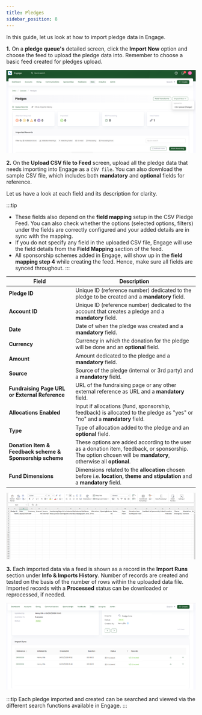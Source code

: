 ```yaml
---
title: Pledges
sidebar_position: 8
---
```


In this guide, let us look at how to import pledge data in Engage.

**1.** On a **pledge queue's** detailed screen, click the **Import Now** option and choose the feed to upload the pledge data into. Remember to choose a basic feed created for pledges upload. 

![click import now button](./click-import-now-button.png)

**2.** On the **Upload CSV file to Feed** screen, upload all the pledge data that needs importing into Engage as a `CSV file`. You can also download the sample CSV file, which includes both **mandatory** and **optional** fields for reference. 

Let us have a look at each field and its description for clarity.

:::tip
- These fields also depend on the **field mapping** setup in the CSV Pledge Feed. You can also check whether the options (selected options, filters) under the fields are correctly configured and your added details are in sync with the mapping.
- If you do not specify any field in the uploaded CSV file, Engage will use the field details from the **Field Mapping** section of the feed.
- All sponsorship schemes added in Engage, will show up in the **field mapping step 4** while creating the feed. Hence, make sure all fields are synced throughout.
:::

| Field | Description |
| ----- | ----------- |
| **Pledge ID** | Unique ID (reference number) dedicated to the pledge to be created and a **mandatory** field. |
| **Account ID** | Unique ID (reference number) dedicated to the account that creates a pledge and a **mandatory** field. |
| **Date** | Date of when the pledge was created and a **mandatory** field. |
| **Currency** | Currency in which the donation for the pledge will be done and an **optional** field. |
| **Amount** | Amount dedicated to the pledge and a **mandatory** field. |
| **Source** | Source of the pledge (internal or 3rd party) and a **mandatory** field. |
| **Fundraising Page URL or External Reference** | URL of the fundraising page or any other external reference as URL and a **mandatory** field. |
| **Allocations Enabled** | Input if allocations (fund, sponsorship, feedback) is allocated to the pledge as "yes" or "no" and a **mandatory** field. |
| **Type** | Type of allocation added to the pledge and an **optional** field. |
| **Donation Item & Feedback scheme & Sponsorship scheme** | These options are added according to the user as a donation item, feedback, or sponsorship. The option chosen will be **mandatory**, otherwise all **optional**. |
| **Fund Dimensions** | Dimensions related to the **allocation** chosen before i.e. **location, theme and stipulation** and a **mandatory** field. |

![show pledge file](./show-pledges-file.png)

**3.** Each imported data via a feed is shown as a record in the **Import Runs** section under **Info & Imports History**. Number of records are created and tested on the basis of the number of rows within the uploaded data file. Imported records with a **Processed** status can be downloaded or reprocessed, if needed.

![imported data runs section](./imported-data-runs-section.png)

:::tip
Each pledge imported and created can be searched and viewed via the different search functions available in Engage.
:::